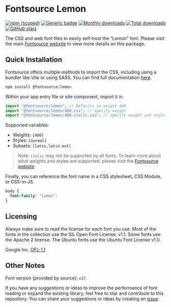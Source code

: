 # Fontsource Lemon

[![npm (scoped)](https://img.shields.io/npm/v/@fontsource/lemon?color=brightgreen)](https://www.npmjs.com/package/@fontsource/lemon) [![Generic badge](https://img.shields.io/badge/fontsource-passing-brightgreen)](https://github.com/fontsource/fontsource) [![Monthly downloads](https://badgen.net/npm/dm/@fontsource/lemon)](https://github.com/fontsource/fontsource) [![Total downloads](https://badgen.net/npm/dt/@fontsource/lemon)](https://github.com/fontsource/fontsource) [![GitHub stars](https://img.shields.io/github/stars/fontsource/fontsource.svg?style=social&label=Star)](https://github.com/fontsource/fontsource/stargazers)

The CSS and web font files to easily self-host the “Lemon” font. Please visit the main [Fontsource website](https://fontsource.org/fonts/lemon) to view more details on this package.

## Quick Installation

Fontsource offers multiple methods to import the CSS, including using a bundler like Vite or using SASS. You can find full documentation [here](https://fontsource.org/docs/getting-started/introduction).

```javascript
npm install @fontsource/lemon
```

Within your app entry file or site component, import it in.

```javascript
import "@fontsource/lemon"; // Defaults to weight 400
import "@fontsource/lemon/400.css"; // Specify weight
import "@fontsource/lemon/400-italic.css"; // Specify weight and style
```

Supported variables:
- Weights: `[400]`
- Styles: `[normal]`
- Subsets: `[latin,latin-ext]`

> Note: `italic` may not be supported by all fonts. To learn more about what weights and styles are supported, please visit the [Fontsource website](https://fontsource.org/fonts/lemon).

Finally, you can reference the font name in a CSS stylesheet, CSS Module, or CSS-in-JS.

```css
body {
  font-family: "Lemon";
}
```

## Licensing
Always make sure to read the license for each font you use. Most of the fonts in the collection use the SIL Open Font License, v1.1. Some fonts use the Apache 2 license. The Ubuntu fonts use the Ubuntu Font License v1.0.

Google Inc.
[OFL-1.1](http://scripts.sil.org/OFL)

## Other Notes
Font version (provided by source): `v17`.

If you have any suggestions or ideas to improve the performance of font loading or expand the existing library, feel free to star and contribute to this repository. You can share your suggestions or ideas by creating an [issue](https://github.com/fontsource/fontsource/issues).